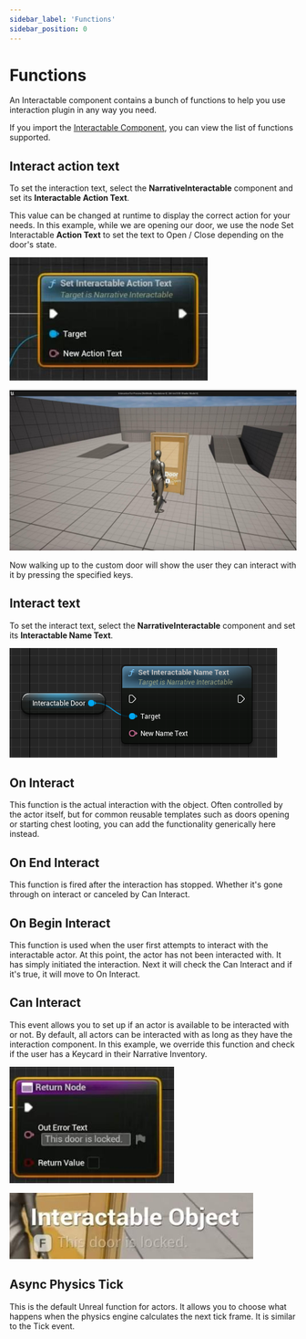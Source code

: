 ```yaml
---
sidebar_label: 'Functions'
sidebar_position: 0
---
```


# Functions

An Interactable component contains a bunch of functions to help you use interaction plugin in any way you need.

If you import the [Interactable Component](./index.md), you can view the list of functions supported.

## Interact action text

To set the interaction text, select the **NarrativeInteractable** component and set its **Interactable Action Text**.

This value can be changed at runtime to display the correct action for your needs. In this example, while we are opening our door, we use the node Set Interactable **Action Text** to set the text to Open / Close depending on the door's state.

![interact-action-text-set.jpg](/img/interaction/interaction-action-text-set.jpg)

![interaction-action-text-view.jpg](/img/interaction/interaction-action-text-view.jpg)

Now walking up to the custom door will show the user they can interact with it by pressing the specified keys.

## Interact text

To set the interact text, select the **NarrativeInteractable** component and set its **Interactable Name Text**.

![interaction_setactiontext.png](/img/interaction/interaction_setactiontext.png)

## On Interact

This function is the actual interaction with the object. Often controlled by the actor itself, but for common reusable templates such as doors opening or starting chest looting, you can add the functionality generically here instead.

## On End Interact

This function is fired after the interaction has stopped. Whether it's gone through on interact or canceled by Can Interact.

## On Begin Interact

This function is used when the user first attempts to interact with the interactable actor. At this point, the actor has not been interacted with. It has simply initiated the interaction. Next it will check the Can Interact and if it's true, it will move to On Interact.

## Can Interact

This event allows you to set up if an actor is available to be interacted with or not. By default, all actors can be interacted with as long as they have the interaction component. In this example, we override this function and check if the user has a Keycard in their Narrative Inventory.

![functions-can-interact-returnnode.jpg](/img/interaction/functions-can-interact-returnnode.jpg)

![functions-can-interact-preview.jpg](/img/interaction/functions-can-interact-preview.jpg)

## Async Physics Tick

This is the default Unreal function for actors. It allows you to choose what happens when the physics engine calculates the next tick frame. It is similar to the Tick event.
